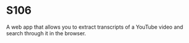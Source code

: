 # S106

A web app that allows you to extract transcripts of a YouTube video and search through it in the browser.